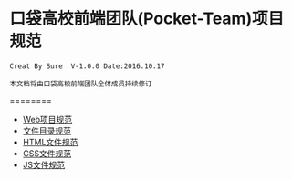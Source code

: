# 口袋高校前端团队(Pocket-Team)项目规范 

    Creat By Sure  V-1.0.0 Date:2016.10.17
    
    本文档将由口袋高校前端团队全体成员持续修订
    
========

* [Web项目规范](myproject.md)
* [文件目录规范](mydir.md)
* [HTML文件规范](myhtml.md)
* [CSS文件规范](mycss.md)
* [JS文件规范](myjs.md)

